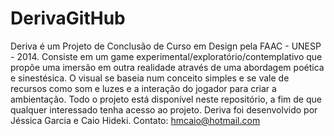 DerivaGitHub
============

Deriva é um Projeto de Conclusão de Curso em Design pela FAAC - UNESP - 2014. Consiste em um game experimental/exploratório/contemplativo que propõe uma imersão em outra realidade através de uma abordagem poética e sinestésica. O visual se baseia num conceito simples e se vale de recursos como som e luzes e a interação do jogador para criar a ambientação.
Todo o projeto está disponível neste repositório, a fim de que qualquer interessado tenha acesso ao projeto.
Deriva foi desenvolvido por Jéssica Garcia e Caio Hideki.
Contato: hmcaio@hotmail.com
